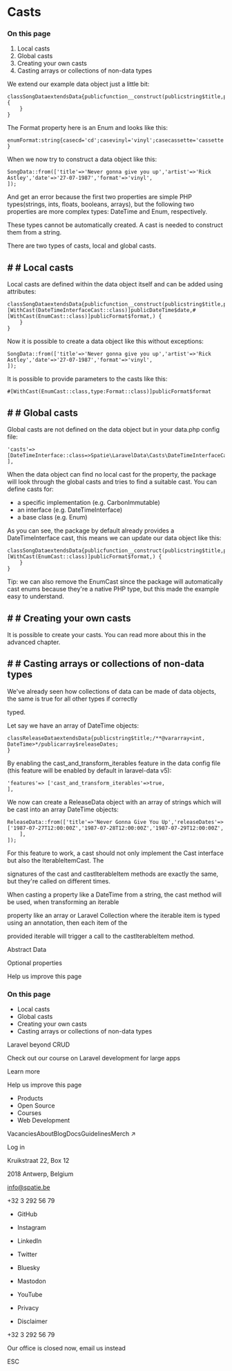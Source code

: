 # Casts

### On this page

1. Local casts
2. Global casts
3. Creating your own casts
4. Casting arrays or collections of non-data types

We extend our example data object just a little bit:

```
classSongDataextendsData{publicfunction__construct(publicstring$title,publicstring$artist,publicDateTime$date,publicFormat$format,) {
    }
}
```

The Format property here is an Enum and looks like this:

```
enumFormat:string{casecd='cd';casevinyl='vinyl';casecassette='cassette';
}
```

When we now try to construct a data object like this:

```
SongData::from(['title'=>'Never gonna give you up','artist'=>'Rick Astley','date'=>'27-07-1987','format'=>'vinyl',
]);
```

And get an error because the first two properties are simple PHP types(strings, ints, floats, booleans, arrays), but the following two properties are more complex types: DateTime and Enum, respectively.

These types cannot be automatically created. A cast is needed to construct them from a string.

There are two types of casts, local and global casts.

## # # Local casts

Local casts are defined within the data object itself and can be added using attributes:

```
classSongDataextendsData{publicfunction__construct(publicstring$title,publicstring$artist,#[WithCast(DateTimeInterfaceCast::class)]publicDateTime$date,#[WithCast(EnumCast::class)]publicFormat$format,) {
    }
}
```

Now it is possible to create a data object like this without exceptions:

```
SongData::from(['title'=>'Never gonna give you up','artist'=>'Rick Astley','date'=>'27-07-1987','format'=>'vinyl',
]);
```

It is possible to provide parameters to the casts like this:

```
#[WithCast(EnumCast::class,type:Format::class)]publicFormat$format
```

## # # Global casts

Global casts are not defined on the data object but in your data.php config file:

```
'casts'=> [DateTimeInterface::class=>Spatie\LaravelData\Casts\DateTimeInterfaceCast::class,
],
```

When the data object can find no local cast for the property, the package will look through the global casts and tries to find a suitable cast. You can define casts for:

- a specific implementation (e.g. CarbonImmutable)
- an interface (e.g. DateTimeInterface)
- a base class (e.g. Enum)

As you can see, the package by default already provides a DateTimeInterface cast, this means we can update our data object like this:

```
classSongDataextendsData{publicfunction__construct(publicstring$title,publicstring$artist,publicDateTime$date,#[WithCast(EnumCast::class)]publicFormat$format,) {
    }
}
```

Tip: we can also remove the EnumCast since the package will automatically cast enums because they're a native PHP type, but this made the example easy to understand.

## # # Creating your own casts

It is possible to create your casts. You can read more about this in the advanced chapter.

## # # Casting arrays or collections of non-data types

We've already seen how collections of data can be made of data objects, the same is true for all other types if correctly

typed.

Let say we have an array of DateTime objects:

```
classReleaseDataextendsData{publicstring$title;/**@vararray<int, DateTime>*/publicarray$releaseDates;
}
```

By enabling the cast\_and\_transform\_iterables feature in the data config file (this feature will be enabled by default in laravel-data v5):

```
'features'=> ['cast_and_transform_iterables'=>true,
],
```

We now can create a ReleaseData object with an array of strings which will be cast into an array DateTime objects:

```
ReleaseData::from(['title'=>'Never Gonna Give You Up','releaseDates'=> ['1987-07-27T12:00:00Z','1987-07-28T12:00:00Z','1987-07-29T12:00:00Z',
    ],
]);
```

For this feature to work, a cast should not only implement the Cast interface but also the IterableItemCast. The

signatures of the cast and castIterableItem methods are exactly the same, but they're called on different times.

When casting a property like a DateTime from a string, the cast method will be used, when transforming an iterable

property like an array or Laravel Collection where the iterable item is typed using an annotation, then each item of the

provided iterable will trigger a call to the castIterableItem method.

Abstract Data

Optional properties

Help us improve this page

### On this page

- Local casts
- Global casts
- Creating your own casts
- Casting arrays or collections of non-data types

Laravel beyond CRUD

Check out our course on Laravel development for large apps

Learn more

Help us improve this page

- Products
- Open Source
- Courses
- Web Development

VacanciesAboutBlogDocsGuidelinesMerch ↗

Log in

Kruikstraat 22, Box 12

2018 Antwerp, Belgium

info@spatie.be

+32 3 292 56 79

- GitHub
- Instagram
- LinkedIn
- Twitter
- Bluesky
- Mastodon
- YouTube

- Privacy
- Disclaimer

+32 3 292 56 79

Our office is closed now, email us instead

ESC